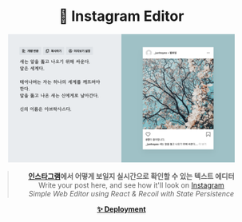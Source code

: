 <h1 align="center">
  👀 Instagram Editor
</h1>

<p align="center">
  <a href="https://junhoyeo.github.io/instagram-editor">
    <img src="./docs/images/preview.png" width="90%">
  </a>
  <blockquote align="center">
    <strong><a href="https://instagram.com">인스타그램</a>에서 어떻게 보일지 실시간으로 확인할 수 있는 텍스트 에디터</strong><br />
    Write your post here, and see how it'll look on <a href="https://instagram.com">Instagram</a><br />
    <i>Simple Web Editor using React & Recoil with State Persistence</i>
  </blockquote>
</p>

<p align="center">
  <a href="https://junhoyeo.github.io/instagram-editor">
    <strong>✨ Deployment</strong>
  </a>
</p>
